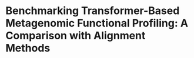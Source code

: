 # Benchmarking Transformer-Based Metagenomic Functional Profiling: A Comparison with Alignment Methods
